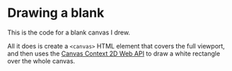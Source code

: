 # Drawing a blank

This is the code for a blank canvas I drew.

All it does is create a `<canvas>` HTML element that covers the full viewport, and then uses the [Canvas Context 2D Web API](https://developer.mozilla.org/en-US/docs/Web/API/CanvasRenderingContext2D) to draw a white rectangle over the whole canvas.





